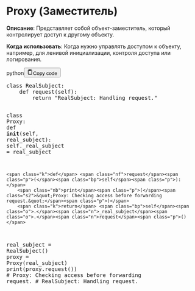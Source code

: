 <h1>Proxy (Заместитель)</h1>
<p><strong>Описание</strong>: Представляет собой объект-заместитель, который контролирует доступ к другому объекту.</p>
<p><strong>Когда использовать</strong>: Когда нужно управлять доступом к объекту, например, для ленивой инициализации, контроля доступа или логирования.</p>
<div class="code_element"><div class="lang_line"><text>python</text><button class="copy_code_button" onclick="CopyCode(this)"><svg style="width: 1.2em;height: 1.2em;" aria-hidden="true" xmlns="http://www.w3.org/2000/svg" fill="none" viewBox="0 0 24 24"><path stroke="currentColor" stroke-linecap="round" stroke-linejoin="round" stroke-width="2" d="M15 4h3a1 1 0 0 1 1 1v15a1 1 0 0 1-1 1H6a1 1 0 0 1-1-1V5a1 1 0 0 1 1-1h3m0 3h6m-5-4v4h4V3h-4Z"/></svg><text>Copy code</text></button></div><div class="code language-python"><div class="highlight"><pre><span></span><span class="k">class</span> <span class="nc">RealSubject</span><span class="p">:</span>
    <span class="k">def</span> <span class="nf">request</span><span class="p">(</span><span class="bp">self</span><span class="p">):</span>
        <span class="k">return</span> <span class="s2">&quot;RealSubject: Handling request.&quot;</span>

<span class="k">class</span> <span class="nc">Proxy</span><span class="p">:</span>
    <span class="k">def</span> <span class="fm">__init__</span><span class="p">(</span><span class="bp">self</span><span class="p">,</span> <span class="n">real_subject</span><span class="p">):</span>
        <span class="bp">self</span><span class="o">.</span><span class="n">_real_subject</span> <span class="o">=</span> <span class="n">real_subject</span>

    <span class="k">def</span> <span class="nf">request</span><span class="p">(</span><span class="bp">self</span><span class="p">):</span>
        <span class="nb">print</span><span class="p">(</span><span class="s2">&quot;Proxy: Checking access before forwarding request.&quot;</span><span class="p">)</span>
        <span class="k">return</span> <span class="bp">self</span><span class="o">.</span><span class="n">_real_subject</span><span class="o">.</span><span class="n">request</span><span class="p">()</span>

<span class="n">real_subject</span> <span class="o">=</span> <span class="n">RealSubject</span><span class="p">()</span>
<span class="n">proxy</span> <span class="o">=</span> <span class="n">Proxy</span><span class="p">(</span><span class="n">real_subject</span><span class="p">)</span>
<span class="nb">print</span><span class="p">(</span><span class="n">proxy</span><span class="o">.</span><span class="n">request</span><span class="p">())</span>
<span class="c1"># Proxy: Checking access before forwarding request.</span>
<span class="c1"># RealSubject: Handling request.</span>
</pre></div></div></div>